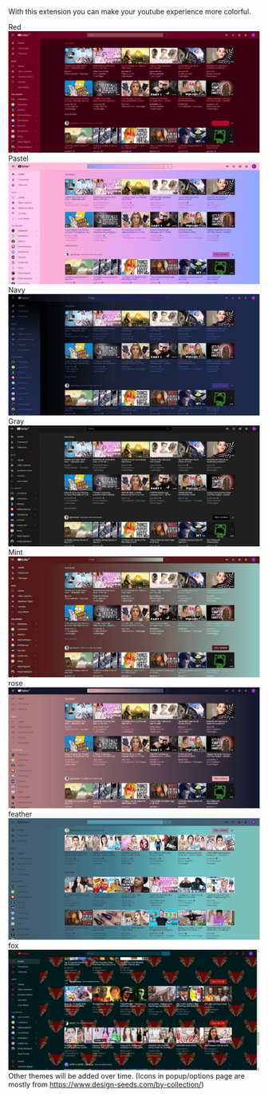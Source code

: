 

With this extension you can make your youtube experience more colorful.

Red
![screenshot](images/redScreen.JPG "screenshot")
Pastel
![screenshot](images/pastelScreen.JPG "screenshot")
Navy
![screenshot](images/NavySC.JPG "screenshot")
Gray
![screenshot](images/graySc.JPG "screenshot")
Mint
![screenshot](images/MintScreen.JPG "screenshot")
rose
![screenshot](images/roseScreen.JPG "screenshot")
feather
![screenshot](images/featherScreen.JPG "screenshot")
fox
![screenshot](images/foxScreen.JPG "screenshot")
Other themes will be added over time.
(Icons in popup/options page are mostly from https://www.design-seeds.com/by-collection/)
